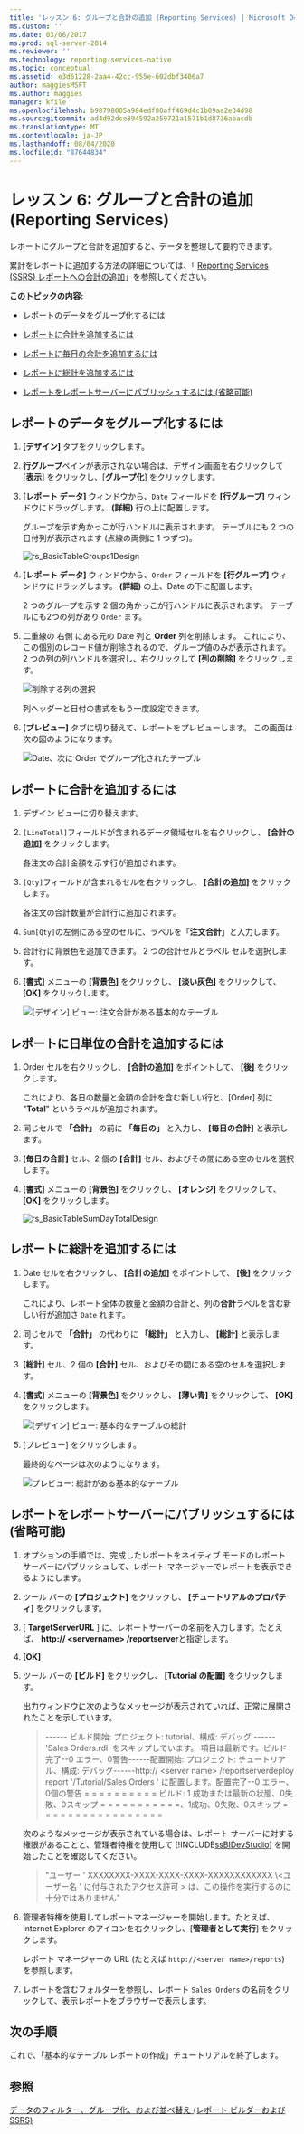 ```yaml
---
title: 'レッスン 6: グループと合計の追加 (Reporting Services) | Microsoft Docs'
ms.custom: ''
ms.date: 03/06/2017
ms.prod: sql-server-2014
ms.reviewer: ''
ms.technology: reporting-services-native
ms.topic: conceptual
ms.assetid: e3d61228-2aa4-42cc-955e-602dbf3406a7
author: maggiesMSFT
ms.author: maggies
manager: kfile
ms.openlocfilehash: b98798005a984edf00aff469d4c1b09aa2e34d98
ms.sourcegitcommit: ad4d92dce894592a259721a1571b1d8736abacdb
ms.translationtype: MT
ms.contentlocale: ja-JP
ms.lasthandoff: 08/04/2020
ms.locfileid: "87644834"
---
```

# <a name="lesson-6-adding-grouping-and-totals-reporting-services"></a>レッスン 6: グループと合計の追加 (Reporting Services)
  レポートにグループと合計を追加すると、データを整理して要約できます。  
  
 累計をレポートに追加する方法の詳細については、「 [Reporting Services (SSRS) レポートへの合計の追加](https://www.tutorialgateway.org/add-total-and-subtotal-to-ssrs-report/)」を参照してください。  
  
 **このトピックの内容:**  
  
-   [レポートのデータをグループ化するには](#bkmk_groupdata)  
  
-   [レポートに合計を追加するには](#bkmk_addtotals)  
  
-   [レポートに毎日の合計を追加するには](#bkmk_adddailytotal)  
  
-   [レポートに総計を追加するには](#bkmk_addgrandtotal)  
  
-   [レポートをレポートサーバーにパブリッシュするには (省略可能)](#bkmk_publishreport)  
  
##  <a name="to-group-data-in-a-report"></a><a name="bkmk_groupdata"></a>レポートのデータをグループ化するには  
  
1.  **[デザイン]** タブをクリックします。  
  
2.  **行グループ**ペインが表示されない場合は、デザイン画面を右クリックして [**表示**] をクリックし、[**グループ化**] をクリックします。  
  
3.  **[レポート データ]** ウィンドウから、`Date` フィールドを **[行グループ]** ウィンドウにドラッグします。 **(詳細)** 行の上に配置します。  
  
     グループを示す角かっこが行ハンドルに表示されます。 テーブルにも 2 つの日付列が表示されます (点線の両側に 1 つずつ)。  
  
     ![](../../2014/tutorials/media/rs-basictablegroups1design.gif "rs_BasicTableGroups1Design")  
  
4.  **[レポート データ]** ウィンドウから、`Order` フィールドを **[行グループ]** ウィンドウにドラッグします。 **(詳細)** の上、Date の下に配置します。  
  
     2 つのグループを示す 2 個の角かっこが行ハンドルに表示されます。 テーブルにも2つの列があり `Order` ます。  
  
5.  二重線の 右側 にある元の Date 列と **Order** 列を削除します。 これにより、この個別のレコード値が削除されるので、グループ値のみが表示されます。 2 つの列の列ハンドルを選択し、右クリックして **[列の削除]** をクリックします。  
  
     ![削除する列の選択](../../2014/tutorials/media/rs-basictablegroupsdeletecols.gif "削除する列の選択")  
  
     列ヘッダーと日付の書式をもう一度設定できます。  
  
6.  **[プレビュー]** タブに切り替えて、レポートをプレビューします。 この画面は次の図のようになります。  
  
     ![Date、次に Order でグループ化されたテーブル](../../2014/tutorials/media/rs-basictablegroupspreview.gif "Date、次に Order でグループ化されたテーブル")  
  
##  <a name="to-add-totals-to-a-report"></a><a name="bkmk_addtotals"></a>レポートに合計を追加するには  
  
1.  デザイン ビューに切り替えます。  
  
2.  `[LineTotal]`フィールドが含まれるデータ領域セルを右クリックし、 **[合計の追加]** をクリックします。  
  
     各注文の合計金額を示す行が追加されます。  
  
3.  `[Qty]`フィールドが含まれるセルを右クリックし、 **[合計の追加]** をクリックします。  
  
     各注文の合計数量が合計行に追加されます。  
  
4.  `Sum[Qty]`の左側にある空のセルに、ラベルを「**注文合計**」と入力します。  
  
5.  合計行に背景色を追加できます。 2 つの合計セルとラベル セルを選択します。  
  
6.  **[書式]** メニューの **[背景色]** をクリックし、 **[淡い灰色]** をクリックして、 **[OK]** をクリックします。  
  
     ![[デザイン] ビュー: 注文合計がある基本的なテーブル](../../2014/tutorials/media/rs-basictablesumlinetotaldesign.gif "[デザイン] ビュー: 注文合計がある基本的なテーブル")  
  
##  <a name="to-add-a-daily-total-to-a-report"></a><a name="bkmk_adddailytotal"></a>レポートに日単位の合計を追加するには  
  
1.  Order セルを右クリックし、 **[合計の追加]** をポイントして、 **[後]** をクリックします。  
  
     これにより、各日の数量と金額の合計を含む新しい行と、[Order] 列に "**Total**" というラベルが追加されます。  
  
2.  同じセルで **「合計」** の前に **「毎日の」** と入力し、 **[毎日の合計]** と表示します。  
  
3.  **[毎日の合計]** セル、2 個の **[合計]** セル、およびその間にある空のセルを選択します。  
  
4.  **[書式]** メニューの **[背景色]** をクリックし、 **[オレンジ]** をクリックして、 **[OK]** をクリックします。  
  
     ![](../../2014/tutorials/media/rs-basictablesumdaytotaldesign.gif "rs_BasicTableSumDayTotalDesign")  
  
##  <a name="to-add-a-grand-total-to-a-report"></a><a name="bkmk_addgrandtotal"></a>レポートに総計を追加するには  
  
1.  Date セルを右クリックし、 **[合計の追加]** をポイントして、 **[後]** をクリックします。  
  
     これにより、レポート全体の数量と金額の合計と、列の**合計**ラベルを含む新しい行が追加さ `Date` れます。  
  
2.  同じセルで **「合計」** の代わりに **「総計」** と入力し、 **[総計]** と表示します。  
  
3.  **[総計]** セル、2 個の **[合計]** セル、およびその間にある空のセルを選択します。  
  
4.  **[書式]** メニューの **[背景色]** をクリックし、 **[薄い青]** をクリックして、 **[OK]** をクリックします。  
  
     ![[デザイン] ビュー: 基本的なテーブルの総計](../../2014/tutorials/media/rs-basictablesumgrandtotaldesign.gif "[デザイン] ビュー: 基本的なテーブルの総計")  
  
5.  [プレビュー] をクリックします。  
  
     最終的なページは次のようになります。  
  
     ![プレビュー: 総計がある基本的なテーブル](../../2014/tutorials/media/rs-basictablesumgrandtotalpreview.gif "プレビュー: 総計がある基本的なテーブル")  
  
##  <a name="to-publish-the-report-to-the-report-server-optional"></a><a name="bkmk_publishreport"></a>レポートをレポートサーバーにパブリッシュするには (省略可能)  
  
1.  オプションの手順では、完成したレポートをネイティブ モードのレポート サーバーにパブリッシュして、レポート マネージャーでレポートを表示できるようにします。  
  
2.  ツール バーの **[プロジェクト]** をクリックし、 **[チュートリアルのプロパティ]** をクリックします。  
  
3.  [ **TargetServerURL** ] に、レポートサーバーの名前を入力します。たとえば、 **http:// \<servername> /reportserver**と指定します。  
  
4.  **[OK]**  
  
5.  ツール バーの **[ビルド]** をクリックし、 **[Tutorial の配置]** をクリックします。  
  
     出力ウィンドウに次のようなメッセージが表示されていれば、正常に展開されたことを示しています。  
  
    > ------ ビルド開始: プロジェクト: tutorial、構成: デバッグ ------'Sales Orders.rdl' をスキップしています。 項目は最新です。ビルド完了--0 エラー、0警告------配置開始: プロジェクト: チュートリアル、構成: デバッグ------http:// \<server name> /reportserverdeploy report '/Tutorial/Sales Orders ' に配置します。配置完了--0 エラー、0個の警告 = = = = = = = = = = ビルド: 1 成功または最新の状態、0失敗、0スキップ = = = = = = = = = = =、1成功、0失敗、0スキップ = = = = = = = = = = = = = = = = =  
  
     次のようなメッセージが表示されている場合は、レポート サーバーに対する権限があることと、管理者特権を使用して [!INCLUDE[ssBIDevStudio](../includes/ssbidevstudio-md.md)] を開始したことを確認してください。  
  
    > "ユーザー ' XXXXXXXX-XXXX-XXXX-XXXX-XXXXXXXXXXXX \\<ユーザー名 ' に付与されたアクセス許可 \> は、この操作を実行するのに十分ではありません"  
  
6.  管理者特権を使用してレポートマネージャーを開始します。たとえば、Internet Explorer のアイコンを右クリックし、[**管理者として実行**] をクリックします。  
  
     レポート マネージャーの URL (たとえば `http://<server name>/reports`) を参照します。  
  
7.  レポートを含むフォルダーを参照し、レポート `Sales Orders` の名前をクリックして、表示レポートをブラウザーで表示します。  
  
## <a name="next-steps"></a>次の手順  
 これで、「基本的なテーブル レポートの作成」チュートリアルを終了します。  
  
## <a name="see-also"></a>参照  
 [データのフィルター、グループ化、および並べ替え &#40;レポート ビルダーおよび SSRS&#41;](report-design/filter-group-and-sort-data-report-builder-and-ssrs.md)  
  
  
